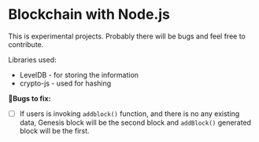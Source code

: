 # Blockchain with Node.js

This is experimental projects. Probably there will be bugs and feel free to contribute.

Libraries used:
- LevelDB - for storing the information
- crypto-js - used for hashing


**🐛Bugs to fix:**

- [ ] If users is invoking `addblock()` function, and there is no any existing data, Genesis block will be the second block and `addBlock()` generated block will be the first.


